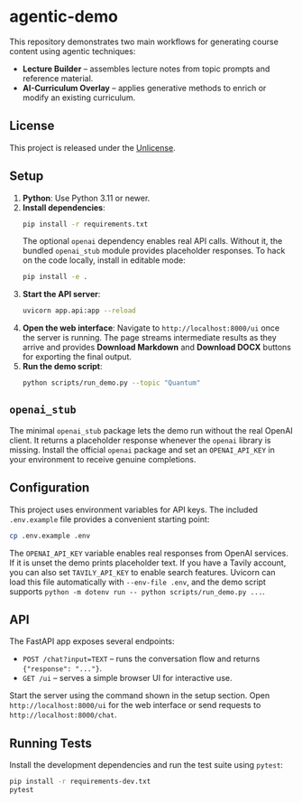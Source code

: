 # agentic-demo

This repository demonstrates two main workflows for generating course content using agentic techniques:

* **Lecture Builder** – assembles lecture notes from topic prompts and reference material.
* **AI-Curriculum Overlay** – applies generative methods to enrich or modify an existing curriculum.

## License

This project is released under the [Unlicense](LICENSE).

## Setup

1. **Python**: Use Python 3.11 or newer.
2. **Install dependencies**:
   ```bash
   pip install -r requirements.txt
   ```
   The optional `openai` dependency enables real API calls. Without it,
   the bundled `openai_stub` module provides placeholder responses.
   To hack on the code locally, install in editable mode:
   ```bash
   pip install -e .
   ```
3. **Start the API server**:
   ```bash
   uvicorn app.api:app --reload
   ```
4. **Open the web interface**:
   Navigate to `http://localhost:8000/ui` once the server is running.
   The page streams intermediate results as they arrive and provides
   **Download Markdown** and **Download DOCX** buttons for exporting
   the final output.
5. **Run the demo script**:
   ```bash
   python scripts/run_demo.py --topic "Quantum"
   ```

## `openai_stub`

The minimal `openai_stub` package lets the demo run without the real
OpenAI client. It returns a placeholder response whenever the `openai`
library is missing. Install the official `openai` package and set an
`OPENAI_API_KEY` in your environment to receive genuine completions.

## Configuration

This project uses environment variables for API keys. The included
`.env.example` file provides a convenient starting point:

```bash
cp .env.example .env
```

The `OPENAI_API_KEY` variable enables real responses from OpenAI services. If it
is unset the demo prints placeholder text. If you have a Tavily account, you can also set `TAVILY_API_KEY` to enable
search features. Uvicorn can load this file automatically with `--env-file .env`,
and the demo script supports `python -m dotenv run -- python scripts/run_demo.py ...`.

## API

The FastAPI app exposes several endpoints:

- `POST /chat?input=TEXT` – runs the conversation flow and returns
  `{"response": "..."}`.
- `GET /ui` – serves a simple browser UI for interactive use.

Start the server using the command shown in the setup section.
Open `http://localhost:8000/ui` for the web interface or send requests to
`http://localhost:8000/chat`.

## Running Tests

Install the development dependencies and run the test suite using `pytest`:

```bash
pip install -r requirements-dev.txt
pytest
```
